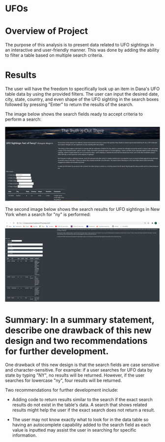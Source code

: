 # UFOs

# Overview of Project
The purpose of this analysis is to present data related to UFO sightings in an interactive and user-friendly manner. This was done by adding the ability to filter a table based on multiple search criteria. 

# Results 

The user will have the freedom to specifically look up an item in Dana's UFO table data by using the provided filters. The user can input the desired date, city, state, country, and even shape of the UFO sighting in the search boxes followed by pressing "Enter" to return the results of the search.

The image below shows the search fields ready to accept criteria to perform a search: 

![image1](image_1.PNG)


The second image below shows the search results for UFO sightings in New York when a search for "ny" is performed:

![image2](image_2.PNG)



# Summary: In a summary statement, describe one drawback of this new design and two recommendations for further development.

One drawback of this new design is that the search fields are case sensitive and character-sensitive. For example: if a user searches for UFO data by state by typing "NY", no results will be returned. However, if the user searches for lowercase "ny", four results will be returned.



Two recommendations for further development include: 

- Adding code to return results similar to the search if the exact search results do not exist in the table's data. A search that shows related results might help the user if the exact search does not return a result. 

- The user may not know exactly what to look for in the data table so having an autocomplete capability added to the search field as each value is inputted may assist the user in searching for specific information.
